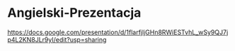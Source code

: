 # Angielski-Prezentacja

https://docs.google.com/presentation/d/1flarfjljGHn8RWiESTvhL_wSy9QJ7jp4L2KN8JLr9yI/edit?usp=sharing
